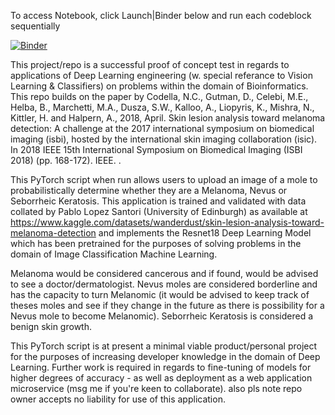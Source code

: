 To access Notebook, click Launch|Binder below and run each codeblock sequentially

[![Binder](https://mybinder.org/badge_logo.svg)](https://mybinder.org/v2/gh/sachabeaumier/melanoma-mole-checker.git/HEAD)


This project/repo is a successful proof of concept test in regards to applications of Deep Learning engineering (w. special referance to Vision Learning & Classifiers) on problems within the domain of Bioinformatics. This repo builds on the paper by Codella, N.C., Gutman, D., Celebi, M.E., Helba, B., Marchetti, M.A., Dusza, S.W., Kalloo, A., Liopyris, K., Mishra, N., Kittler, H. and Halpern, A., 2018, April. Skin lesion analysis toward melanoma detection: A challenge at the 2017 international symposium on biomedical imaging (isbi), hosted by the international skin imaging collaboration (isic). In 2018 IEEE 15th International Symposium on Biomedical Imaging (ISBI 2018) (pp. 168-172). IEEE. .

This PyTorch script when run allows users to upload an image of a mole to probabilistically determine whether they are a Melanoma, Nevus or Seborrheic Keratosis. This application is trained and validated with data collated by Pablo Lopez Santori (University of Edinburgh) as available at https://www.kaggle.com/datasets/wanderdust/skin-lesion-analysis-toward-melanoma-detection and implements the Resnet18 Deep Learning Model which has been pretrained for the purposes of solving problems in the domain of Image Classification Machine Learning.

Melanoma would be considered cancerous and if found, would be advised to see a doctor/dermatologist. Nevus moles are considered borderline and has the capacity to turn Melanomic (it would be advised to keep track of theses moles and see if they change in the future as there is possibility for a Nevus mole to become Melanomic). Seborrheic Keratosis is considered a benign skin growth.

This PyTorch script is at present a minimal viable product/personal project for the purposes of increasing developer knowledge in the domain of Deep Learning. Further work is required in regards to fine-tuning of models for higher degrees of accuracy - as well as deployment as a web application microservice (msg me if you're keen to collaborate). also pls note repo owner accepts no liability for use of this application.
